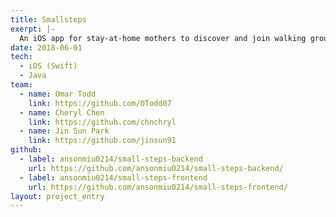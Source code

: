 ```yaml
---
title: Smallsteps
exerpt: |-
  An iOS app for stay-at-home mothers to discover and join walking groups around their area.
date: 2018-06-01
tech:
  - iOS (Swift)
  - Java
team:
  - name: Omar Todd
    link: https://github.com/OTodd07
  - name: Cheryl Chen
    link: https://github.com/chnchryl
  - name: Jin Sun Park
    link: https://github.com/jinsun91
github:
  - label: ansonmiu0214/small-steps-backend
    url: https://github.com/ansonmiu0214/small-steps-backend/
  - label: ansonmiu0214/small-steps-frontend
    url: https://github.com/ansonmiu0214/small-steps-frontend/
layout: project_entry
---
```

 